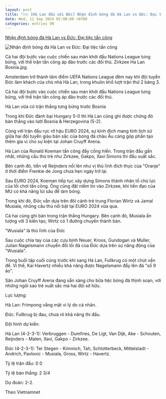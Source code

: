 ```yaml
---
layout: post
title: "🔥🔥 [Hà Lan đấu với Đức] Nhận định bóng đá Hà Lan vs Đức: Đại tiệc tấn công"
date: Wed, 11 Sep 2024 02:00:00 +0700
categories: entries VN
---
```

[Nhận định bóng đá Hà Lan vs Đức: Đại tiệc tấn công](https://baoangiang.com.vn/nhan-dinh-bong-da-ha-lan-vs-duc-dai-tiec-tan-cong-a404866.html)

![Nhận định bóng đá Hà Lan vs Đức: Đại tiệc tấn công](https://images.baoangiang.com.vn/image/news/2024/20240910/thumbnail/750x450/nhan-dinh-bong-da-ha_443_1725952470.jpg)

Cả hai đội bước vào cuộc chiến sau màn khởi đầu Nations League tưng bừng, với thế trận tấn công áp đảo trước các đối thủ. Zirkzee Ha Lan Bosnia.jpg.

Amsterdam trở thành tâm điểm UEFA Nations League đêm nay khi đội tuyển Đức làm khách của chủ nhà Hà Lan, trong khuôn khổ lượt trận thứ 2 bảng 3.

Cả hai đội bước vào cuộc chiến sau màn khởi đầu Nations League tưng bừng, với thế trận tấn công áp đảo trước các đối thủ.

Hà Lan vừa có trận thắng tưng bừng trước Bosnia

Trong khi Đức đánh bại Hungary 5-0 thì Hà Lan cũng ghi được chừng đó bàn thắng vào lưới Bosnia & Herzegovina (5-2).

Cùng với trận đấu rực rỡ hậu EURO 2024, sự kình địch mang tính lịch sử giữa hai đội tuyển giàu bản sắc của bóng đá châu Âu càng góp phần tạo thêm gia vị cho sự kiện tại Johan Cruyff Arena.

Hà Lan của Ronald Koeman tấn công đầy cống hiến. Trong trận đấu gần nhất, những cầu thủ trẻ như Zirkzee, Gakpo, Xavi Simons thi đấu xuất sắc.

Bên cạnh đó, tiền vệ Reijnders nổi lên như vị thủ lĩnh đích thực của "Oranje" ở thời điểm Frenkie de Jong chưa hẹn ngày trở lại.

Sau EURO 2024, Koeman tiếp tục xây dựng Simons thành nhân tố chủ lực của lối chơi tấn công. Ông cũng đặt niềm tin vào Zirkzee, khi tiền đạo của MU có khả năng lùi sâu để làm bóng.

Trong khi đó, Đức vẫn dựa trên đôi cánh trẻ trung Florian Wirtz và Jamal Musiala, những cầu thủ nổi bật tại EURO 2024 vừa qua.

Cả hai cùng ghi bàn trong trận thắng Hungary. Bên cạnh đó, Musiala ấn tượng với 3 kiến tạo, Wirtz có 1 đường chuyền thành bàn.

"Wusiala" là thủ lĩnh của Đức

Sau cuộc chia tay của các cựu binh Neuer, Kroos, Gundogan và Muller, Julian Nagelsmann chuyển đổi lối đá của Đức dựa trên sự năng động của "Wusiala".

Trong buổi tập cuối cùng trước khi sang Hà Lan, Fullkrug có một chút vấn đề. Vì thế, Kai Havertz nhiều khả năng được Nagelsmann đẩy lên đá "số 9 ảo".

Sân Johan Cruyff Arena đang sẵn sàng cho bữa tiệc bóng đá thịnh soạn, với những ngôi sao trẻ xuất sắc mà hai đội sở hữu.

Lực lượng:

Hà Lan: Frimpong vắng mặt vì lý do cá nhân.

Đức: Fullkrug bị đau, chưa rõ khả năng thi đấu.

Đội hình dự kiến:

Hà Lan (4-2-3-1): Verbruggen - Dumfries, De Ligt, Van Dijk, Ake - Schouten, Reijnders - Malen, Xavi, Gakpo - Zirkzee.

Đức (4-2-3-1): Ter Stegen - Kimmich, Tah, Schlotterbeck, Mittelstadt - Andrich, Pavlovic - Musiala, Gross, Wirtz - Havertz.

Tỷ lệ trận đấu: 0 0

Tỷ lệ bàn thắng: 2 3/4

Dự đoán: 2-2.

Theo Vietnamnet

